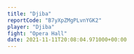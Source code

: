 ```yaml
---
title: "Djiba"
reportCode: "B7yXpZMgPLvnYGK2"
player: "Djiba"
fight: "Opera Hall"
date: 2021-11-11T20:08:04.971000+00:00
---
```

